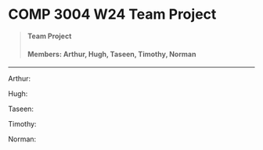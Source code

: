 # COMP 3004 W24 Team Project

> **Team Project**
> #### Members: Arthur, Hugh, Taseen, Timothy, Norman

--- 

Arthur:

Hugh:

Taseen:

Timothy:

Norman:

